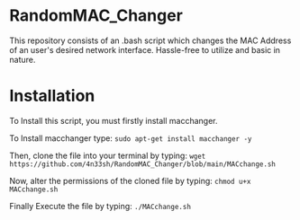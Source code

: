 # RandomMAC_Changer
This repository consists of an .bash script which changes the MAC Address of an user's desired network interface. Hassle-free to utilize and basic in nature.
# Installation
To Install this script, you must firstly install macchanger.

To Install macchanger type:  ```sudo apt-get install macchanger -y```

Then, clone the file into your terminal by typing: 
```wget https://github.com/4n33sh/RandomMAC_Changer/blob/main/MACchange.sh```

Now, alter the permissions of the cloned file by typing: ```chmod u+x MACchange.sh```

Finally Execute the file by typing: ```./MACchange.sh```
